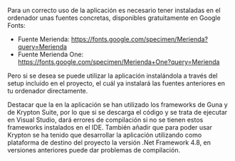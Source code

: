 Para un correcto uso de la aplicación es necesario tener instaladas en el ordenador unas fuentes concretas, disponibles gratuitamente en Google Fonts:
- Fuente Merienda: https://fonts.google.com/specimen/Merienda?query=Merienda
- Fuente Merienda One: https://fonts.google.com/specimen/Merienda+One?query=Merienda

Pero si se desea se puede utilizar la aplicación instalándola a través del setup incluido en el proyecto, el cuál ya instalará las fuentes anteriores en tu ordenador 
directamente.

Destacar que la en la aplicación se han utilizado los frameworks de Guna y de Krypton Suite, por lo que si se descarga el código y se trata de ejecutar en Visual Studio,
dará errores de compilación si no se tienen estos frameworks instalados en el IDE. También añadir que para poder usar Krypton se ha tenido que desarrollar la aplicación
utilizando como plataforma de destino del proyecto la versión .Net Framework 4.8, en versiones anteriores puede dar problemas de compilación.

